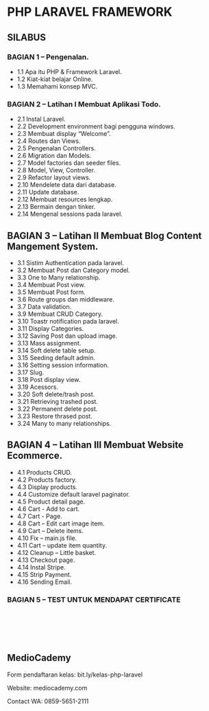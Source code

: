 # PHP LARAVEL FRAMEWORK

## SILABUS

### BAGIAN 1 – Pengenalan.

* 1.1 Apa itu PHP & Framework Laravel.
*	1.2 Kiat-kiat belajar Online.
*	1.3 Memahami konsep MVC.

### BAGIAN 2 – Latihan I Membuat Aplikasi Todo.

* 2.1 Instal Laravel.
* 2.2 Development environment bagi pengguna windows.
* 2.3 Membuat display “Welcome”.
* 2.4 Routes dan Views.
* 2.5 Pengenalan Controllers.
* 2.6 Migration dan Models.
* 2.7 Model factories dan seeder files.
* 2.8 Model, View, Controller.
* 2.9 Refactor layout views.
* 2.10 Mendelete data dari database.
* 2.11 Update database.
* 2.12 Membuat resources lengkap.
* 2.13 Bermain dengan tinker.
* 2.14 Mengenal sessions pada laravel.

## BAGIAN 3 – Latihan II Membuat Blog Content Mangement System.

* 3.1 Sistim Authentication pada laravel.
* 3.2 Membuat Post dan Category model.
* 3.3 One to Many relationship.
* 3.4 Membuat Post view.
* 3.5 Membuat Post form.
* 3.6 Route groups dan middleware.
* 3.7 Data validation.
* 3.9 Membuat CRUD Category.
* 3.10 Toastr notification pada laravel.
* 3.11 Display Categories.
* 3.12 Saving Post dan upload image.
* 3.13 Mass assignment.
* 3.14 Soft delete table setup.
* 3.15 Seeding default admin.
* 3.16 Setting session information.
* 3.17 Slug.
* 3.18 Post display view.
* 3.19 Acessors.
* 3.20 Soft delete/trash post.
* 3.21 Retrieving trashed post.
* 3.22 Permanent delete post.
* 3.23 Restore thrased post.
* 3.24 Many to many relationships.

## BAGIAN 4 – Latihan III Membuat Website Ecommerce. 

* 4.1 Products CRUD.
* 4.2 Products factory.
* 4.3 Display products.
* 4.4 Customize default laravel paginator.
* 4.5 Product detail page.
* 4.6 Cart - Add to cart.
* 4.7 Cart - Page.
* 4.8 Cart – Edit cart image item.
* 4.9 Cart – Delete items.
* 4.10 Fix – main.js file.
* 4.11 Cart – update item quantity.
* 4.12 Cleanup – Little basket.
* 4.13 Checkout page.
* 4.14 Instal Stripe.
* 4.15 Strip Payment.
* 4.16 Sending Email.

### BAGIAN 5 – TEST UNTUK MENDAPAT CERTIFICATE

<br><br><br><br>

## MedioCademy

Form pendaftaran kelas: bit.ly/kelas-php-laravel

Website: mediocademy.com

Contact WA: 0859-5651-2111

